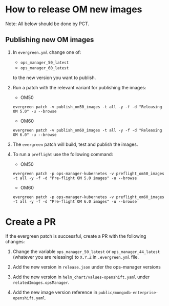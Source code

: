 # How to release OM new images
Note: All below should be done by PCT.

## Publishing new OM images

1. In `evergreen.yml` change one of:

   * `ops_manager_50_latest`
   * `ops_manager_60_latest`

   to the new version you want to publish.

2. Run a patch with the relevant variant for publishing the images:
   * OM50
   ```
   evergreen patch -v publish_om50_images -t all -y -f -d "Releasing OM 5.0" -u --browse
   ```
   * OM60
   ```
   evergreen patch -v publish_om60_images -t all -y -f -d "Releasing OM 6.0" -u --browse
   ```

3. The `evergreen` patch will build, test and publish the images.

4. To run a `preflight` use the following command:

   * OM50
   ```
   evergreen patch -p ops-manager-kubernetes -v preflight_om50_images -t all -y -f -d "Pre-flight OM 5.0 images" -u --browse
   ```
   * OM60
   ```
   evergreen patch -p ops-manager-kubernetes -v preflight_om60_images -t all -y -f -d "Pre-flight OM 6.0 images" -u --browse
   ```

# Create a PR

If the evergreen patch is successful, create a PR with the following changes:

1. Change the variable `ops_manager_50_latest` or `ops_manager_44_latest`
   (whatever you are releasing) to `X.Y.Z` in `.evergreen.yml` file.

2. Add the new version in `release.json` under the ops-manager versions

3. Add the new version in `helm_chart/values-openshift.yaml` under `relatedImages.opsManager`.

4. Add the new image version reference in `public/mongodb-enterprise-openshift.yaml`.